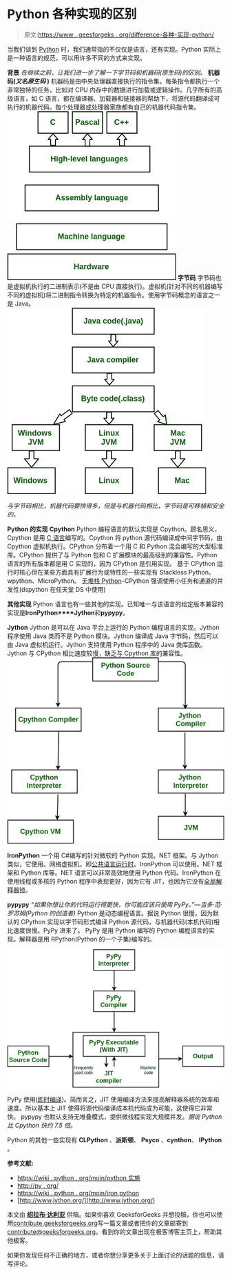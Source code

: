 # Python 各种实现的区别

> 原文:[https://www . geesforgeks . org/difference-各种-实现-python/](https://www.geeksforgeeks.org/difference-various-implementations-python/)

当我们谈到 [Python](https://www.geeksforgeeks.org/python/) 时，我们通常指的不仅仅是语言，还有实现。Python 实际上是一种语言的规范，可以用许多不同的方式来实现。

**背景**
*在继续之前，让我们进一步了解一下字节码和机器码(原生码)的区别。*
**机器码(*又名原生码* )**
机器码是由中央处理器直接执行的指令集。每条指令都执行一个非常独特的任务，比如对 CPU 内存中的数据进行加载或逻辑操作。几乎所有的高级语言，如 C 语言，都在编译器、加载器和链接器的帮助下，将源代码翻译成可执行的机器代码。每个处理器或处理器家族都有自己的机器代码指令集。
[![machine](img/98e30af1d23166ef9f0d4a9dce6d89bc.png)](https://media.geeksforgeeks.org/wp-content/uploads/Machine.jpg) 
**字节码**
字节码也是虚拟机执行的二进制表示(不是由 CPU 直接执行)。虚拟机(针对不同的机器编写不同的虚拟机)将二进制指令转换为特定的机器指令。使用字节码概念的语言之一是 Java。
[![byte](img/444abf6712dc7bc5f2490aa216249dd4.png)](https://media.geeksforgeeks.org/wp-content/uploads/byteCode.jpg)

*与字节码相比，机器代码要快得多，但是与机器代码相比，字节码是可移植和安全的。*

**Python 的实现**
**Cpython**
Python 编程语言的默认实现是 Cpython。顾名思义，Cpython 是用 [C 语言](https://www.geeksforgeeks.org/c/)编写的。Cpython 将 python 源代码编译成中间字节码，由 Cpython 虚拟机执行。CPython 分布着一个用 C 和 Python 混合编写的大型标准库。CPython 提供了与 Python 包和 C 扩展模块的最高级别的兼容性。Python 语言的所有版本都是用 C 实现的，因为 CPython 是引用实现。
基于 CPython 运行时核心但在某些方面具有扩展行为或特性的一些实现有 Stackless Python、wpython、MicroPython。
[无堆栈 Python](https://wiki.python.org/moin/StacklessPython)–CPython 强调使用小任务和通道的并发性(dspython 在任天堂 DS 中使用)

**其他实现**
Python 语言也有一些其他的实现。已知唯一与该语言的给定版本兼容的实现是**IronPython****Jython**和**pypypy**。

**Jython**
Jython 是可以在 Java 平台上运行的 Python 编程语言的实现。Jython 程序使用 Java 类而不是 Python 模块。Jython 编译成 Java 字节码，然后可以由 Java 虚拟机运行。Jython 支持使用 Python 程序中的 Java 类库函数。Jython 与 CPython 相比速度较慢，缺乏与 Cpython 库的兼容性。
[![geeks](img/aa30c00a843707d4c9287e74feac41b4.png)](https://media.geeksforgeeks.org/wp-content/uploads/python.jpg)

**IronPython**
一个用 C#编写的针对微软的 Python 实现。NET 框架。与 Jython 类似，它使用。网络虚拟机，即[公共语言运行时](https://en.wikipedia.org/wiki/Common_Language_Runtime)。IronPython 可以使用。NET 框架和 Python 库等。NET 语言可以非常高效地使用 Python 代码。IronPython 在使用线程或多核的 Python 程序中表现更好，因为它有 JIT，也因为它没有[全局解释器锁](https://en.wikipedia.org/wiki/Global_interpreter_lock)。

**pypypy**
*“如果你想让你的代码运行得更快，你可能应该只使用 PyPy。”—吉多·范·罗苏姆(Python 的创造者)*
Python 是动态编程语言。据说 Python 很慢，因为默认的 CPython 实现以字节码形式编译 Python 源代码，与机器代码(本机代码)相比速度很慢。PyPy 进来了。
PyPy 是用 Python 编写的 Python 编程语言的实现。解释器是用 RPython(Python 的一个子集)编写的。

[![flo](img/4e25defe2196d10e50ae6e121e538652.png)](https://media.geeksforgeeks.org/wp-content/uploads/pythonByteCode.jpg)

PyPy 使用([即时编译](https://en.wikipedia.org/wiki/Just-in-time_compilation))。简而言之，JIT 使用编译方法来提高解释器系统的效率和速度。所以基本上 JIT 使得将源代码编译成本机代码成为可能，这使得它非常快。
pypypy 也默认支持无堆叠模式，提供微线程实现大规模并发。*据说 Python 比 Cpython 快约 7.5 倍。*

Python 的其他一些实现有 **CLPython** 、**派斯顿**、 **Psyco** 、**cynthon**、 **IPython** 。

**参考文献:**

*   [https://wiki . python . org/moin/python 实施](https://wiki.python.org/moin/PythonImplementations)
*   [http://py . org/](http://pypy.org/)
*   [https://wiki . python . org/moin/iron python](https://wiki.python.org/moin/IronPython)
*   [http://www.jython.org/](http://www.jython.org/)

本文由 **[绍拉布·达利亚](https://www.facebook.com/saurabh.daalia)** 供稿。如果你喜欢 GeeksforGeeks 并想投稿，你也可以使用[contribute.geeksforgeeks.org](http://www.contribute.geeksforgeeks.org)写一篇文章或者把你的文章邮寄到 contribute@geeksforgeeks.org。看到你的文章出现在极客博客主页上，帮助其他极客。

如果你发现任何不正确的地方，或者你想分享更多关于上面讨论的话题的信息，请写评论。